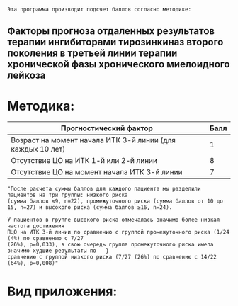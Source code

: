     Эта программа производит подсчет баллов согласно методике:

## Факторы прогноза отдаленных результатов терапии ингибиторами тирозинкиназ второго поколения в третьей линии терапии хронической фазы хронического миелоидного лейкоза
# Методика:

| Прогностический фактор                                  |  Балл|
|---------------------------------------------------------|-------------------------------------|
| Возраст на момент начала ИТК 3-й линии (для каждых 10 лет) | 1 |
| Отсутствие ЦО на ИТК 1-й или 2-й линии                  | 8 |
| Отсутствие ЦО на момент начала ИТК 3-й линии            | 7|

    "После расчета суммы баллов для каждого пациента мы разделили пациентов на три группы: низкого риска
    (сумма баллов ≤9, n=22), промежуточного риска (сумма баллов от 10 до 15, n=27) и высокого риска (сумма баллов ≥16, n=24).

    У пациентов в группе высокого риска отмечалась значимо более низкая частота достижения
    ПЦО на ИТК 3-й линии по сравнению с группой промежуточного риска (1/24 (4%) по сравнению с 7/27
    (26%), p=0,033), в свою очередь группа промежуточного риска имела значимо худшие результаты по   }
    сравнению с группой низкого риска (7/27 (26%) по сравнению с 14/22 (64%), p=0,008)"



# Вид приложения:


  